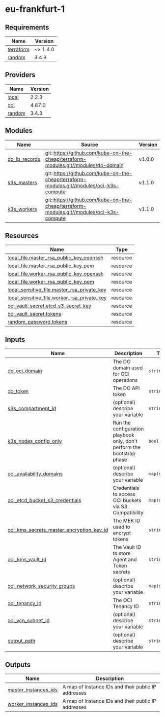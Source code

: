 # eu-frankfurt-1

<!-- BEGINNING OF PRE-COMMIT-TERRAFORM DOCS HOOK -->
## Requirements

| Name | Version |
|------|---------|
| <a name="requirement_terraform"></a> [terraform](#requirement\_terraform) | ~> 1.4.0 |
| <a name="requirement_random"></a> [random](#requirement\_random) | 3.4.3 |

## Providers

| Name | Version |
|------|---------|
| <a name="provider_local"></a> [local](#provider\_local) | 2.2.3 |
| <a name="provider_oci"></a> [oci](#provider\_oci) | 4.87.0 |
| <a name="provider_random"></a> [random](#provider\_random) | 3.4.3 |

## Modules

| Name | Source | Version |
|------|--------|---------|
| <a name="module_do_lb_records"></a> [do\_lb\_records](#module\_do\_lb\_records) | git::https://github.com/kube-on-the-cheap/terraform-modules.git//modules/do-domain | v1.0.0 |
| <a name="module_k3s_masters"></a> [k3s\_masters](#module\_k3s\_masters) | git::https://github.com/kube-on-the-cheap/terraform-modules.git//modules/oci-k3s-compute | v1.1.0 |
| <a name="module_k3s_workers"></a> [k3s\_workers](#module\_k3s\_workers) | git::https://github.com/kube-on-the-cheap/terraform-modules.git//modules/oci-k3s-compute | v1.1.0 |

## Resources

| Name | Type |
|------|------|
| [local_file.master_rsa_public_key_openssh](https://registry.terraform.io/providers/hashicorp/local/latest/docs/resources/file) | resource |
| [local_file.master_rsa_public_key_pem](https://registry.terraform.io/providers/hashicorp/local/latest/docs/resources/file) | resource |
| [local_file.worker_rsa_public_key_openssh](https://registry.terraform.io/providers/hashicorp/local/latest/docs/resources/file) | resource |
| [local_file.worker_rsa_public_key_pem](https://registry.terraform.io/providers/hashicorp/local/latest/docs/resources/file) | resource |
| [local_sensitive_file.master_rsa_private_key](https://registry.terraform.io/providers/hashicorp/local/latest/docs/resources/sensitive_file) | resource |
| [local_sensitive_file.worker_rsa_private_key](https://registry.terraform.io/providers/hashicorp/local/latest/docs/resources/sensitive_file) | resource |
| [oci_vault_secret.etcd_s3_secret_key](https://registry.terraform.io/providers/oracle/oci/latest/docs/resources/vault_secret) | resource |
| [oci_vault_secret.tokens](https://registry.terraform.io/providers/oracle/oci/latest/docs/resources/vault_secret) | resource |
| [random_password.tokens](https://registry.terraform.io/providers/hashicorp/random/3.4.3/docs/resources/password) | resource |

## Inputs

| Name | Description | Type | Default | Required |
|------|-------------|------|---------|:--------:|
| <a name="input_do_oci_domain"></a> [do\_oci\_domain](#input\_do\_oci\_domain) | The DO domain used for OCI operations | `string` | n/a | yes |
| <a name="input_do_token"></a> [do\_token](#input\_do\_token) | The DO API token | `string` | n/a | yes |
| <a name="input_k3s_compartment_id"></a> [k3s\_compartment\_id](#input\_k3s\_compartment\_id) | (optional) describe your variable | `string` | n/a | yes |
| <a name="input_k3s_nodes_config_only"></a> [k3s\_nodes\_config\_only](#input\_k3s\_nodes\_config\_only) | Run the configuration playbook only, don't perform the bootstrap phase | `bool` | `false` | no |
| <a name="input_oci_availability_domains"></a> [oci\_availability\_domains](#input\_oci\_availability\_domains) | (optional) describe your variable | `map(string)` | n/a | yes |
| <a name="input_oci_etcd_bucket_s3_credentials"></a> [oci\_etcd\_bucket\_s3\_credentials](#input\_oci\_etcd\_bucket\_s3\_credentials) | Credentials to access OCI buckets via S3 Compatibility | `map(string)` | n/a | yes |
| <a name="input_oci_kms_secrets_master_encryption_key_id"></a> [oci\_kms\_secrets\_master\_encryption\_key\_id](#input\_oci\_kms\_secrets\_master\_encryption\_key\_id) | The MEK ID used to encrypt tokens | `string` | n/a | yes |
| <a name="input_oci_kms_vault_id"></a> [oci\_kms\_vault\_id](#input\_oci\_kms\_vault\_id) | The Vault ID to store Agent and Token secrets | `string` | n/a | yes |
| <a name="input_oci_network_security_groups"></a> [oci\_network\_security\_groups](#input\_oci\_network\_security\_groups) | (optional) describe your variable | `map(string)` | n/a | yes |
| <a name="input_oci_tenancy_id"></a> [oci\_tenancy\_id](#input\_oci\_tenancy\_id) | The OCI Tenancy ID | `string` | n/a | yes |
| <a name="input_oci_vcn_subnet_id"></a> [oci\_vcn\_subnet\_id](#input\_oci\_vcn\_subnet\_id) | (optional) describe your variable | `string` | n/a | yes |
| <a name="input_output_path"></a> [output\_path](#input\_output\_path) | (optional) describe your variable | `string` | n/a | yes |

## Outputs

| Name | Description |
|------|-------------|
| <a name="output_master_instances_ids"></a> [master\_instances\_ids](#output\_master\_instances\_ids) | A map of Instance IDs and their public IP addresses |
| <a name="output_worker_instances_ids"></a> [worker\_instances\_ids](#output\_worker\_instances\_ids) | A map of Instance IDs and their public IP addresses |
<!-- END OF PRE-COMMIT-TERRAFORM DOCS HOOK -->
